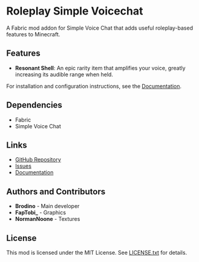 # Roleplay Simple Voicechat

A Fabric mod addon for Simple Voice Chat that adds useful roleplay-based features to Minecraft.

## Features

- **Resonant Shell**: An epic rarity item that amplifies your voice, greatly increasing its audible range when held.

For installation and configuration instructions, see the [Documentation](https://docs.brodino.net/minecraft/roleplaysimplevoicechat).

## Dependencies

- Fabric
- Simple Voice Chat

## Links

- [GitHub Repository](https://github.com/Brodino96/RoleplaySimpleVoicechat)
- [Issues](https://github.com/Brodino96/RoleplaySimpleVoicechat/issues)
- [Documentation](https://docs.brodino.dev/minecraft/roleplaysimplevoicechat)

## Authors and Contributors

- **Brodino** - Main developer
- **FapTobi_** - Graphics
- **NormanNoone** - Textures

## License

This mod is licensed under the MIT License. See [LICENSE.txt](LICENSE.txt) for details.